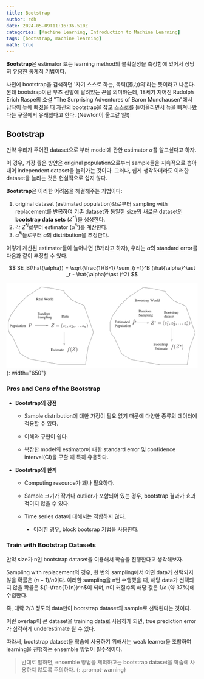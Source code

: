 ```yaml
---
title: Bootstrap
author: rdh
date: 2024-05-09T11:16:36.510Z
categories: [Machine Learning, Introduction to Machine Learning]
tags: [bootstrap, machine learning]
math: true
---
```

**Bootstrap**은 estimator 또는 learning method의 불확실성을 측정함에 있어서 상당히 유용한 통계적 기법이다. 

사전에 bootstrap을 검색하면 '자기 스스로 하는, 독력(獨力)의'라는 뜻이라고 나온다. 본래 bootstrap이란 부츠 신발에 달려있는 끈을 의미하는데, 18세기 지어진 Rudolph Erich Raspe의 소설 "The Surprising Adventures of Baron Munchausen"에서 남작이 늪에 빠졌을 때 자신의 bootstrap을 잡고 스스로를 들어올리면서 늪을 빠져나왔다는 구절에서 유래했다고 한다. (Newton이 울고갈 일!)

## Bootstrap
만약 우리가 주어진 dataset으로 부터 model에 관한 estimator $\hat{\alpha}$를 알고싶다고 하자.

이 경우, 가장 좋은 방안은 original population으로부터 sample들을 지속적으로 뽑아내어 independent dataset을 늘려가는 것이다. 그러나, 쉽게 생각하더라도 이러한 dataset을 늘리는 것은 현실적으로 쉽지 않다.

**Bootstrap**은 이러한 어려움을 해결해주는 기법이다:

1. original dataset (estimated population)으로부터 sampling with replacement를 반복하여 기존 dataset과 동일한 size의 새로운 dataset인 **bootstrap data sets** ($Z^{\ast i}$)을 생성한다.
2. 각 $Z^{\ast i}$로부터 estimator ($\hat{\alpha}^{\ast i}$)를 계산한다.
3. $\hat{\alpha}^{\ast i}$들로부터 $\hat{\alpha}$의 distribution을 추정한다.

이렇게 계산된 estimator들이 늘어나면 (B개라고 하자), 우리는 $\hat{\alpha}$의 standard error를 다음과 같이 추정할 수 있다.

$$
SE_B(\hat{\alpha}) = \sqrt{\frac{1}{B-1} \sum_{r=1}^B (\hat{\alpha}^\ast _r - \hat{\alpha}^\ast )^2}
$$

![](/assets/img/bootstrap-01.png){: width="650"}

### Pros and Cons of the Bootstrap
* **Bootstrap의 장점**
  * Sample distribution에 대한 가정이 필요 없기 때문에 다양한 종류의 데이터에 적용할 수 있다.

  * 이해와 구현이 쉽다.

  * 복잡한 model의 estimator에 대한 standard error 및 confidence interval(CI)을 구할 때 특히 유용하다.

* **Bootstrap의 한계**
  * Computing resource가 꽤나 필요하다.

  * Sample 크기가 작거나 outlier가 포함되어 있는 경우, bootstrap 결과가 효과적이지 않을 수 있다.
  
  * Time series data에 대해서는 적합하지 않다.
    * 이러한 경우, block bootsrap 기법을 사용한다.

### Train with Bootstrap Datasets

만약 size가 n인 bootstrap dataset을 이용해서 학습을 진행한다고 생각해보자.

Sampling with replacement의 경우, 한 번의 sampling에서 어떤 data가 선택되지 않을 확률은 $(n-1)/n$이다. 이러한 sampling을 n번 수행했을 때, 해당 data가 선택되지 않을 확률은 $(1-\frac{1}{n})^n$이 되며, n이 커질수록 해당 값은 $1/e$ (약 37%)에 수렴한다.

즉, 대략 2/3 정도의 data만이 bootstrap dataset의 sample로 선택된다는 것이다.

이런 overlap이 큰 dataset을 training data로 사용하게 되면, true prediction error가 심각하게 underestimate 될 수 있다.

따라서, bootstrap dataset을 학습에 사용하기 위해서는 weak learner을 조합하여 learning을 진행하는 ensemble 방법이 필수적이다.

> 반대로 말하면, ensemble 방법을 제외하고는 bootstrap dataset을 학습에 사용하지 않도록 주의하자.
{: .prompt-warning}